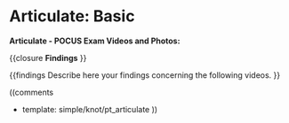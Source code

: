 # Articulate: Basic #

**Articulate - POCUS Exam Videos and Photos:**

{{closure
**Findings**
}}

{{findings
Describe here your findings concerning the following videos.
}}

((comments
* template: simple/knot/pt_articulate
))
